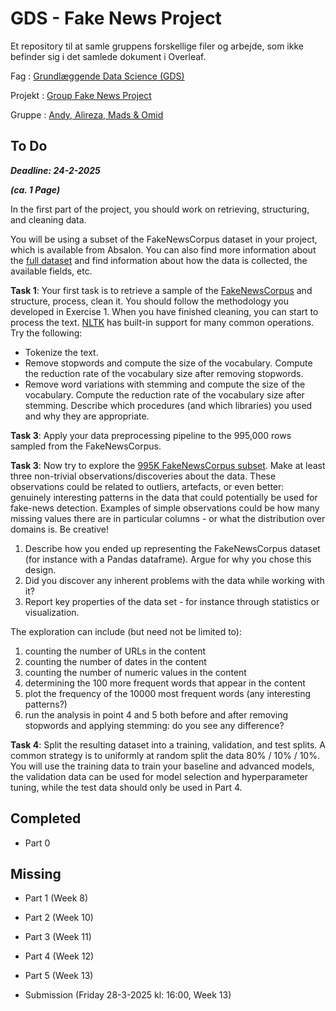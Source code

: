 # GDS - Fake News Project
Et repository til at samle gruppens forskellige filer og arbejde, som ikke befinder sig i det samlede dokument i Overleaf. 

Fag      : [Grundlæggende Data Science (GDS)](https://absalon.ku.dk/courses/80486)

Projekt  : [Group Fake News Project](https://absalon.ku.dk/courses/80486/assignments/232055)

Gruppe   : [Andy, Alireza, Mads &amp; Omid](https://absalon.ku.dk/groups/215410)

## To Do
***Deadline: 24-2-2025***

***(ca. 1 Page)***

In the first part of the project, you should work on retrieving, structuring, and cleaning data.

You will be using a subset of the FakeNewsCorpus dataset in your project, which is available from Absalon. You can also find more information about the [full dataset](https://github.com/several27/FakeNewsCorpus) and find information about how the data is collected, the available fields, etc.

**Task 1**: Your first task is to retrieve a sample of the [FakeNewsCorpus](https://raw.githubusercontent.com/several27/FakeNewsCorpus/master/news_sample.csv) and structure, process, clean it. You should follow the methodology you developed in Exercise 1. When you have finished cleaning, you can start to process the text. [NLTK](https://www.nltk.org/) has built-in support for many common operations. Try the following:

* Tokenize the text.
* Remove stopwords and compute the size of the vocabulary. Compute the reduction rate of the vocabulary size after removing stopwords.
* Remove word variations with stemming and compute the size of the vocabulary. Compute the reduction rate of the vocabulary size after stemming.
Describe which procedures (and which libraries) you used and why they are appropriate.

**Task 3**: Apply your data preprocessing pipeline to the 995,000 rows sampled from the FakeNewsCorpus.

**Task 3**: Now try to explore the [995K FakeNewsCorpus subset](https://absalon.ku.dk/courses/80486/files/9275000/download?download_frd=1). Make at least three non-trivial observations/discoveries about the data. These observations could be related to outliers, artefacts, or even better: genuinely interesting patterns in the data that could potentially be used for fake-news detection. Examples of simple observations could be how many missing values there are in particular columns - or what the distribution over domains is. Be creative!

1. Describe how you ended up representing the FakeNewsCorpus dataset (for instance with a Pandas dataframe). Argue for why you chose this design.
2. Did you discover any inherent problems with the data while working with it?
3. Report key properties of the data set - for instance through statistics or visualization.

The exploration can include (but need not be limited to):

1. counting the number of URLs in the content
2. counting the number of dates in the content
3. counting the number of numeric values in the content
4. determining the 100 more frequent words that appear in the content
5. plot the frequency of the 10000 most frequent words (any interesting patterns?)
6. run the analysis in point 4 and 5 both before and after removing stopwords and applying stemming: do you see any difference?

**Task 4**: Split the resulting dataset into a training, validation, and test splits. A common strategy is to uniformly at random split the data 80% / 10% / 10%. You will use the training data to train your baseline and advanced models, the validation data can be used for model selection and hyperparameter tuning, while the test data should only be used in Part 4.

## Completed
- Part 0

## Missing
- Part 1 (Week 8)
- Part 2 (Week 10)
- Part 3 (Week 11)
- Part 4 (Week 12)


- Part 5 (Week 13)
- Submission (Friday 28-3-2025 kl: 16:00, Week 13)
